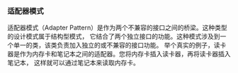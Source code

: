 ### 适配器模式
适配器模式（Adapter Pattern）是作为两个不兼容的接口之间的桥梁。这种类型的设计模式属于结构型模式，
它结合了两个独立接口的功能。这种模式涉及到一个单一的类，该类负责加入独立的或不兼容的接口功能。
举个真实的例子，读卡器是作为内存卡和笔记本之间的适配器。您将内存卡插入读卡器，再将读卡器插入笔记本，
这样就可以通过笔记本来读取内存卡。